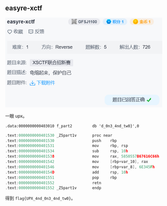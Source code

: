 ## easyre-xctf

![image-20240702222531461](../../assets/image-20240702222531461.png)

一眼 upx。

```
.data:0000000000403010 f_part2         db 'd_0n3_4nd_tw0}',0
```

```c
.text:0000000000401530 _Z5part1v       proc near
.text:0000000000401530                 push    rbp
.text:0000000000401531                 mov     rbp, rsp
.text:0000000000401534                 sub     rsp, 10h
.text:0000000000401538                 mov     rax, 5850557B67616C66h
.text:0000000000401542                 mov     [rbp+var_10], rax
.text:0000000000401546                 mov     [rbp+var_8], 6E345Fh
.text:000000000040154D                 add     rsp, 10h
.text:0000000000401551                 pop     rbp
.text:0000000000401552                 retn
.text:0000000000401552 _Z5part1v       endp
```

得到 `flag{UPX_4nd_0n3_4nd_tw0}`。
